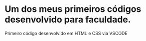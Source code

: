 # Um dos meus primeiros códigos desenvolvido para faculdade.
Primeiro código desenvolvido em HTML e CSS via VSCODE
